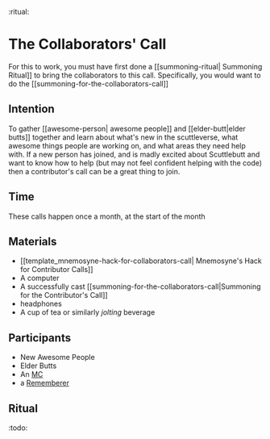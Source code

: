 :ritual:
# The Collaborators' Call

For this to work, you must have first done a [[summoning-ritual| Summoning Ritual]] to bring the
collaborators to this call.  Specifically, you would want to do the [[summoning-for-the-collaborators-call]]

##  Intention
To gather [[awesome-person| awesome people]] and [[elder-butt|elder butts]] together and learn about what's new in the scuttleverse, what awesome things people are working on, and what areas they need help with.  If a new person has joined, and is madly excited about Scuttlebutt and want to know how to help (but may not feel confident helping with the code) then a contributor's call can be a great thing to join.

## Time
These calls happen once a month, at the start of the month

## Materials
* [[template_mnemosyne-hack-for-collaborators-call| Mnemosyne's Hack for Contributor Calls]]
* A computer
* A successfully cast [[summoning-for-the-collaborators-call|Summoning for the Contributor's Call]]
* headphones
* A cup of tea or similarly _jolting_ beverage

## Participants
* New Awesome People
* Elder Butts
* An [MC](role_mc)
* a [Rememberer](role_rememberer)

## Ritual
:todo:





